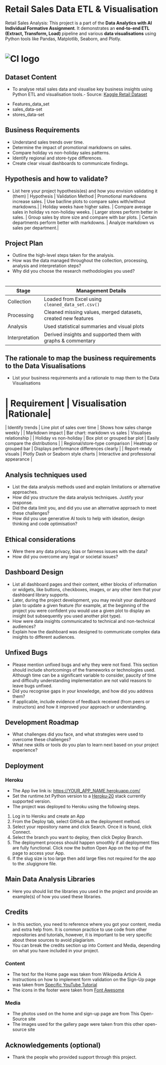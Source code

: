 
# Retail Sales Data ETL & Visualisation

Retail Sales Analysis: This project is a part of the **Data Analytics with AI Individual Formative Assignment**. It demonstrates an **end-to-end ETL (Extract, Transform, Load)** pipeline and various **data visualisations** using Python tools like Pandas, Matplotlib, Seaborn, and Plotly.


# ![CI logo](https://codeinstitute.s3.amazonaws.com/fullstack/ci_logo_small.png)


## Dataset Content
* To analyse retail sales data and visualise key business insights using Python ETL and visualisation tools.- Source: [Kaggle Retail Dataset](https://www.kaggle.com/datasets/manjeetsingh/retaildataset)
- Features_data_set
- sales_data-set
- stores_data-set


## Business Requirements
* Understand sales trends over time.
* Determine the impact of promotional markdowns on sales.
* Compare holiday vs non-holiday sales patterns.
* Identify regional and store-type differences.
* Create clear visual dashboards to communicate findings.



## Hypothesis and how to validate?
* List here your project hypothesis(es) and how you envision validating it (them)
| Hypothesis                                         | Validation Method
| Promotional markdowns increase sales.              | Use bar/line plots to compare sales with/without markdowns.|
| Holiday weeks have higher sales.                   | Compare average sales in holiday vs non-holiday weeks.
| Larger stores perform better in sales.             | Group sales by store size and compare with bar plots.
| Certain departments perform better with markdowns. | Analyze markdown vs sales per department.|


## Project Plan
* Outline the high-level steps taken for the analysis.
* How was the data managed throughout the collection, processing, analysis and interpretation steps?
* Why did you choose the research methodologies you used?
#
| Stage          | Management Details                                            |
| -------------- | ------------------------------------------------------------- |
| Collection     | Loaded from Excel using `cleaned_data_set.csv()`              |
| Processing     | Cleaned missing values, merged datasets, created new features |
| Analysis       | Used statistical summaries and visual plots                   |
| Interpretation | Derived insights and supported them with graphs & commentary  |


## The rationale to map the business requirements to the Data Visualisations
* List your business requirements and a rationale to map them to the Data Visualisations
# | Requirement                    | Visualisation                       |Rationale|
| Identify trends                | Line plot of sales over time        | Shows how sales change weekly            |
| Markdown impact                | Bar chart: markdown vs sales        | Visualises relationship                  |
| Holiday vs non-holiday         | Box plot or grouped bar plot        | Easily compare the distributions         |
| Regional/store-type comparison | Heatmap or grouped bar              | Displays performance differences clearly |
| Report-ready visuals           | Plotly Dash or Seaborn style charts | Interactive and professional appearance  |

## Analysis techniques used
* List the data analysis methods used and explain limitations or alternative approaches.
* How did you structure the data analysis techniques. Justify your response.
* Did the data limit you, and did you use an alternative approach to meet these challenges?
* How did you use generative AI tools to help with ideation, design thinking and code optimisation?

## Ethical considerations
* Were there any data privacy, bias or fairness issues with the data?
* How did you overcome any legal or societal issues?

## Dashboard Design
* List all dashboard pages and their content, either blocks of information or widgets, like buttons, checkboxes, images, or any other item that your dashboard library supports.
* Later, during the project development, you may revisit your dashboard plan to update a given feature (for example, at the beginning of the project you were confident you would use a given plot to display an insight but subsequently you used another plot type).
* How were data insights communicated to technical and non-technical audiences?
* Explain how the dashboard was designed to communicate complex data insights to different audiences. 

## Unfixed Bugs
* Please mention unfixed bugs and why they were not fixed. This section should include shortcomings of the frameworks or technologies used. Although time can be a significant variable to consider, paucity of time and difficulty understanding implementation are not valid reasons to leave bugs unfixed.
* Did you recognise gaps in your knowledge, and how did you address them?
* If applicable, include evidence of feedback received (from peers or instructors) and how it improved your approach or understanding.

## Development Roadmap
* What challenges did you face, and what strategies were used to overcome these challenges?
* What new skills or tools do you plan to learn next based on your project experience? 

## Deployment
### Heroku

* The App live link is: https://YOUR_APP_NAME.herokuapp.com/ 
* Set the runtime.txt Python version to a [Heroku-20](https://devcenter.heroku.com/articles/python-support#supported-runtimes) stack currently supported version.
* The project was deployed to Heroku using the following steps.

1. Log in to Heroku and create an App
2. From the Deploy tab, select GitHub as the deployment method.
3. Select your repository name and click Search. Once it is found, click Connect.
4. Select the branch you want to deploy, then click Deploy Branch.
5. The deployment process should happen smoothly if all deployment files are fully functional. Click now the button Open App on the top of the page to access your App.
6. If the slug size is too large then add large files not required for the app to the .slugignore file.


## Main Data Analysis Libraries
* Here you should list the libraries you used in the project and provide an example(s) of how you used these libraries.


## Credits 

* In this section, you need to reference where you got your content, media and extra help from. It is common practice to use code from other repositories and tutorials, however, it is important to be very specific about these sources to avoid plagiarism. 
* You can break the credits section up into Content and Media, depending on what you have included in your project. 

### Content 

- The text for the Home page was taken from Wikipedia Article A
- Instructions on how to implement form validation on the Sign-Up page was taken from [Specific YouTube Tutorial](https://www.youtube.com/)
- The icons in the footer were taken from [Font Awesome](https://fontawesome.com/)

### Media

- The photos used on the home and sign-up page are from This Open-Source site
- The images used for the gallery page were taken from this other open-source site



## Acknowledgements (optional)
* Thank the people who provided support through this project.
